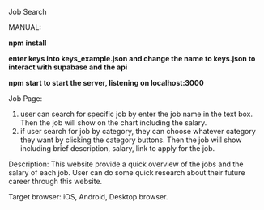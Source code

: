 Job Search

MANUAL: 

**npm install**

**enter keys into keys_example.json and change the name to keys.json to interact with supabase and the api**

**npm start to start the server, listening on localhost:3000**

Job Page: 
1. user can search for specific job by enter the job name in the text box. Then the job will show on the chart including the salary.
2. if user search for job by category, they can choose whatever category they want by clicking the category buttons. Then the job will show including brief description, salary, link to apply for the job.


Description: 
This website provide a quick overview of the jobs and the salary of each job. User can do some quick research about their future career through this website.  

Target browser: 
iOS, Android, Desktop browser. 




